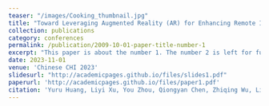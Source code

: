 ```yaml
---
teaser: "/images/Cooking_thumbnail.jpg"
title: "Toward Leveraging Augmented Reality (AR) for Enhancing Remote Intergenerational Communication in Cooking Scenarios"
collection: publications
category: conferences
permalink: /publication/2009-10-01-paper-title-number-1
excerpt: "This paper is about the number 1. The number 2 is left for future work."
date: 2023-11-01
venue: 'Chinese CHI 2023'
slidesurl: "http://academicpages.github.io/files/slides1.pdf"
paperurl: 'http://academicpages.github.io/files/paper1.pdf'
citation: 'Yuru Huang, Liyi Xu, You Zhou, Qiongyan Chen, Zhiqing Wu, Li Feng, and Mingming Fan. 2024. Toward Leveraging Augmented Reality (AR) for Enhancing Remote Intergenerational Communication in Cooking Scenarios. In Proceedings of the Eleventh International Symposium of Chinese CHI (CHCHI '23). Association for Computing Machinery, New York, NY, USA, 491–496. https://doi.org/10.1145/3629606.3629658.'
---
```

